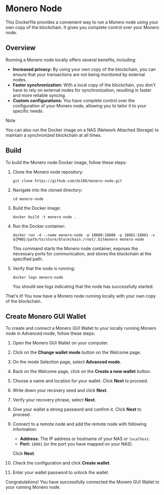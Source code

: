 # Monero Node

This Dockerfile provides a convenient way to run a Monero node using your own copy of the blockchain. It gives you complete control over your Monero node.

## Overview

Running a Monero node locally offers several benefits, including:

- **Increased privacy:** By using your own copy of the blockchain, you can ensure that your transactions are not being monitored by external nodes.
- **Faster synchronization:** With a local copy of the blockchain, you don't have to rely on external nodes for synchronization, resulting in faster and more reliable syncing.
- **Custom configurations:** You have complete control over the configuration of your Monero node, allowing you to tailor it to your specific needs.

> [!NOTE]
> You can also run the Docker image on a NAS (Network Attached Storage) to maintain a synchronized blockchain at all times.

## Build

To build the Monero node Docker image, follow these steps:

1. Clone the Monero node repository:

    ```shell
    git clone https://github.com/ds160/monero-node.git
    ```

2. Navigate into the cloned directory:

    ```shell
    cd monero-node
    ```

3. Build the Docker image:

    ```shell
    docker build -t monero-node .
    ```

4. Run the Docker container:

    ```shell
    docker run -d --name monero-node -p 18080:18080 -p 18081:18081 -v ${PWD}/path/to/store/blockchain:/root/.bitmonero monero-node
    ```

    This command starts the Monero node container, exposes the necessary ports for communication, and stores the blockchain at the specified path.

5. Verify that the node is running:

    ```shell
    docker logs monero-node
    ```

    You should see logs indicating that the node has successfully started.

That's it! You now have a Monero node running locally with your own copy of the blockchain.

## Create Monero GUI Wallet

To create and connect a Monero GUI Wallet to your locally running Monero node in Advanced mode, follow these steps:

1. Open the Monero GUI Wallet on your computer.

2. Click on the **Change wallet mode** button on the Welcome page.

3. On the mode Selection page, select **Advanced mode**.

4. Back on the Welcome page, click on the **Create a new wallet** button.

5. Choose a name and location for your wallet. Click **Next** to proceed.

6. Write down your recovery seed and click **Next**.

7. Verify your recovery phrase, select **Next**.

8. Give your wallet a strong password and confirm it. Click **Next** to proceed.

9. Connect to a remote node and add the remote node with following information:
    - **Address:** The IP address or hostname of your NAS or `localhost`.
    - **Port:** `18081` (or the port you have mapped on your NAS).

    Click **Next**.

10. Check the configuration and click **Create wallet**.

11. Enter your wallet password to unlock the wallet.

Congratulations! You have successfully connected the Monero GUI Wallet to your running Monero node.
